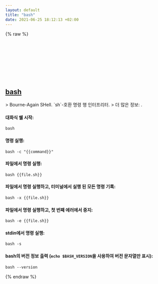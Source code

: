 ```yaml
---
layout: default
title: "bash"
date: 2021-06-25 18:12:13 +02:00
---
```

{% raw %}
<h2 id="bash">
  <a href="/ko/common/bash.html">bash</a> <a href="#bash"><svg class="icon">
    <use href="/assets/images/unicode_sprite.svg#link" />
  </svg></a>
</h2>
> Bourne-Again SHell. `sh`-호환 명령 행 인터프리터.
> 더 많은 정보: <https://gnu.org/software/bash>.

#### 대화식 쉘 시작:
```shell
bash
```
#### 명령 실행:
```shell
bash -c "{{command}}"
```
#### 파일에서 명령 실행:
```shell
bash {{file.sh}}
```
#### 파일에서 명령 실행하고, 터미널에서 실행 된 모든 명령 기록:
```shell
bash -x {{file.sh}}
```
#### 파일에서 명령 실행하고, 첫 번째 에러에서 중지:
```shell
bash -e {{file.sh}}
```
#### stdin에서 명령 실행:
```shell
bash -s
```
#### bash의 버전 정보 출력 (`echo $BASH_VERSION`을 사용하여 버전 문자열만 표시):
```shell
bash --version
```
{% endraw %}